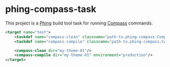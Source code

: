 # phing-compass-task

This project is a [Phing](https://www.phing.info) build tool task for running
[Compass](http://compass-style.org/) commands.


``` xml
<target name="test">
    <taskdef name="compass-clean" classname="path-to.phing-compass.CompassCleanTask"/>
    <taskdef name="compass-compile" classname="path-to.phing-compass.CompassCompileTask"/>

    <compass-clean dir="my-theme-01"/>
    <compass-compile dir="my-theme-01" environment="production"/>
</target>
```
